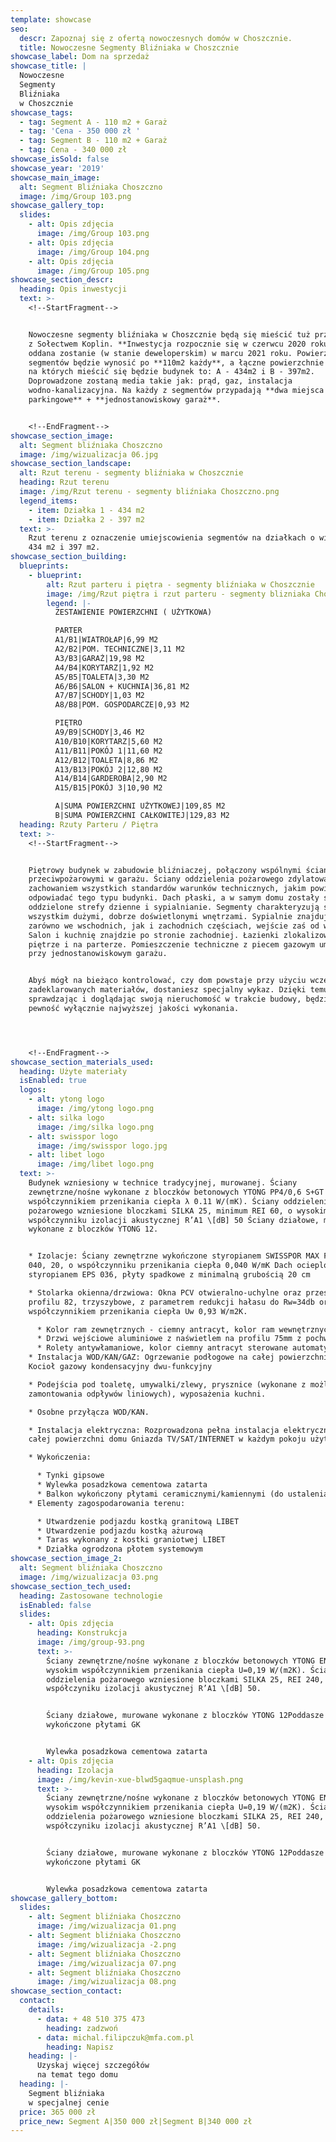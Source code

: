 ```yaml
---
template: showcase
seo:
  descr: Zapoznaj się z ofertą nowoczesnych domów w Choszcznie.
  title: Nowoczesne Segmenty Bliźniaka w Choszcznie
showcase_label: Dom na sprzedaż
showcase_title: |
  Nowoczesne
  Segmenty
  Bliźniaka
  w Choszcznie
showcase_tags:
  - tag: Segment A - 110 m2 + Garaż
  - tag: 'Cena - 350 000 zł '
  - tag: Segment B - 110 m2 + Garaż
  - tag: Cena - 340 000 zł
showcase_isSold: false
showcase_year: '2019'
showcase_main_image:
  alt: Segment Bliźniaka Choszczno
  image: /img/Group 103.png
showcase_gallery_top:
  slides:
    - alt: Opis zdjęcia
      image: /img/Group 103.png
    - alt: Opis zdjęcia
      image: /img/Group 104.png
    - alt: Opis zdjęcia
      image: /img/Group 105.png
showcase_section_descr:
  heading: Opis inwestycji
  text: >-
    <!--StartFragment-->


    Nowoczesne segmenty bliźniaka w Choszcznie będą się mieścić tuż przy granicy
    z Sołectwem Koplin. **Inwestycja rozpocznie się w czerwcu 2020 roku** i
    oddana zostanie (w stanie deweloperskim) w marcu 2021 roku. Powierzchnia
    segmentów będzie wynosić po **110m2 każdy**, a łączne powierzchnie działek,
    na których mieścić się będzie budynek to: A - 434m2 i B - 397m2.
    Doprowadzone zostaną media takie jak: prąd, gaz, instalacja
    wodno-kanalizacyjna. Na każdy z segmentów przypadają **dwa miejsca
    parkingowe** + **jednostanowiskowy garaż**.


    <!--EndFragment-->
showcase_section_image:
  alt: Segment bliźniaka Choszczno
  image: /img/wizualizacja 06.jpg
showcase_section_landscape:
  alt: Rzut terenu - segmenty bliźniaka w Choszcznie
  heading: Rzut terenu
  image: /img/Rzut terenu - segmenty bliźniaka Choszczno.png
  legend_items:
    - item: Działka 1 - 434 m2
    - item: Działka 2 - 397 m2
  text: >-
    Rzut terenu z oznaczenie umiejscowienia segmentów na działkach o wielkości
    434 m2 i 397 m2.
showcase_section_building:
  blueprints:
    - blueprint:
        alt: Rzut parteru i piętra - segmenty bliźniaka w Choszcznie
        image: /img/Rzut piętra i rzut parteru - segmenty blizniaka Choszczno MFA.png
        legend: |-
          ZESTAWIENIE POWIERZCHNI ( UŻYTKOWA)

          PARTER
          A1/B1|WIATROŁAP|6,99 M2
          A2/B2|POM. TECHNICZNE|3,11 M2
          A3/B3|GARAŻ|19,98 M2
          A4/B4|KORYTARZ|1,92 M2
          A5/B5|TOALETA|3,30 M2
          A6/B6|SALON + KUCHNIA|36,81 M2
          A7/B7|SCHODY|1,03 M2
          A8/B8|POM. GOSPODARCZE|0,93 M2

          PIĘTRO
          A9/B9|SCHODY|3,46 M2
          A10/B10|KORYTARZ|5,60 M2
          A11/B11|POKÓJ 1|11,60 M2
          A12/B12|TOALETA|8,86 M2
          A13/B13|POKÓJ 2|12,80 M2
          A14/B14|GARDEROBA|2,90 M2
          A15/B15|POKÓJ 3|10,90 M2

          A|SUMA POWIERZCHNI UŻYTKOWEJ|109,85 M2
          B|SUMA POWIERZCHNI CAŁKOWITEJ|129,83 M2
  heading: Rzuty Parteru / Piętra
  text: >-
    <!--StartFragment-->


    Piętrowy budynek w zabudowie bliźniaczej, połączony wspólnymi ścianami
    przeciwpożarowymi w garażu. Ściany oddzielenia pożarowego zdylatowane, z
    zachowaniem wszystkich standardów warunków technicznych, jakim powinny
    odpowiadać tego typu budynki. Dach płaski, a w samym domu zostały ściśle
    oddzielone strefy dzienne i sypialnianie. Segmenty charakteryzują się przede
    wszystkim dużymi, dobrze doświetlonymi wnętrzami. Sypialnie znajdują się
    zarówno we wschodnich, jak i zachodnich częściach, wejście zaś od wschodu.
    Salon i kuchnię znajdzie po stronie zachodniej. Łazienki zlokalizowane są na
    piętrze i na parterze. Pomieszczenie techniczne z piecem gazowym umieszczono
    przy jednostanowiskowym garażu.


    Abyś mógł na bieżąco kontrolować, czy dom powstaje przy użyciu wcześniej
    zadeklarowanych materiałów, dostaniesz specjalny wykaz. Dzięki temu,
    sprawdzając i doglądając swoją nieruchomość w trakcie budowy, będziesz miał
    pewność wyłącznie najwyższej jakości wykonania.




    <!--EndFragment-->
showcase_section_materials_used:
  heading: Użyte materiały
  isEnabled: true
  logos:
    - alt: ytong logo
      image: /img/ytong logo.png
    - alt: silka logo
      image: /img/silka logo.png
    - alt: swisspor logo
      image: /img/swisspor logo.jpg
    - alt: libet logo
      image: /img/libet logo.png
  text: >-
    Budynek wzniesiony w technice tradycyjnej, murowanej. Ściany
    zewnętrzne/nośne wykonane z bloczków betonowych YTONG PP4/0,6 S+GT z wysokim
    współczynnikiem przenikania ciepła λ 0.11 W/(mK). Ściany oddzielenia
    pożarowego wzniesione bloczkami SILKA 25, minimum REI 60, o wysokim
    współczynniku izolacji akustycznej R’A1 \[dB] 50 Ściany działowe, murowane
    wykonane z bloczków YTONG 12.


    * Izolacje: Ściany zewnętrzne wykończone styropianem SWISSPOR MAX FASADA
    040, 20, o współczynniku przenikania ciepła 0,040 W/mK Dach ocieplony
    styropianem EPS 036, płyty spadkowe z minimalną grubością 20 cm

    * Stolarka okienna/drzwiowa: Okna PCV otwieralno-uchylne oraz przesuwne o
    profilu 82, trzyszybowe, z parametrem redukcji hałasu do Rw=34db oraz
    współczynnikiem przenikania ciepła Uw 0,93 W/m2K.

      * Kolor ram zewnętrznych - ciemny antracyt, kolor ram wewnętrznych - biały.
      * Drzwi wejściowe aluminiowe z naświetlem na profilu 75mm z pochwytem.
      * Rolety antywłamaniowe, kolor ciemny antracyt sterowane automatycznie z wnętrza domu.
    * Instalacja WOD/KAN/GAZ: Ogrzewanie podłogowe na całej powierzchni domu
    Kocioł gazowy kondensacyjny dwu-funkcyjny

    * Podejścia pod toaletę, umywalki/zlewy, prysznice (wykonane z możliwością
    zamontowania odpływów liniowych), wyposażenia kuchni.

    * Osobne przyłącza WOD/KAN.

    * Instalacja elektryczna: Rozprowadzona pełna instalacja elektryczna po
    całej powierzchni domu Gniazda TV/SAT/INTERNET w każdym pokoju użytkowym.

    * Wykończenia:

      * Tynki gipsowe
      * Wylewka posadzkowa cementowa zatarta
      * Balkon wykończony płytami ceramicznymi/kamiennymi (do ustalenia z inwestorem)
    * Elementy zagospodarowania terenu:

      * Utwardzenie podjazdu kostką granitową LIBET
      * Utwardzenie podjazdu kostką ażurową
      * Taras wykonany z kostki graniotwej LIBET
      * Działka ogrodzona płotem systemowym
showcase_section_image_2:
  alt: Segment bliźniaka Choszczno
  image: /img/wizualizacja 03.png
showcase_section_tech_used:
  heading: Zastosowane technologie
  isEnabled: false
  slides:
    - alt: Opis zdjęcia
      heading: Konstrukcja
      image: /img/group-93.png
      text: >-
        Ściany zewnętrzne/nośne wykonane z bloczków betonowych YTONG ENERGA 24 z
        wysokim współczynnikiem przenikania ciepła U=0,19 W/(m2K). Ściany
        oddzielenia pożarowego wzniesione bloczkami SILKA 25, REI 240, o wysokim
        współczyniku izolacji akustycznej R’A1 \[dB] 50.


        Ściany działowe, murowane wykonane z bloczków YTONG 12Poddasze
        wykończone płytami GK


        Wylewka posadzkowa cementowa zatarta
    - alt: Opis zdjęcia
      heading: Izolacja
      image: /img/kevin-xue-blwd5gaqmue-unsplash.png
      text: >-
        Ściany zewnętrzne/nośne wykonane z bloczków betonowych YTONG ENERGA 24 z
        wysokim współczynnikiem przenikania ciepła U=0,19 W/(m2K). Ściany
        oddzielenia pożarowego wzniesione bloczkami SILKA 25, REI 240, o wysokim
        współczyniku izolacji akustycznej R’A1 \[dB] 50.


        Ściany działowe, murowane wykonane z bloczków YTONG 12Poddasze
        wykończone płytami GK


        Wylewka posadzkowa cementowa zatarta
showcase_gallery_bottom:
  slides:
    - alt: Segment bliźniaka Choszczno
      image: /img/wizualizacja 01.png
    - alt: Segment bliźniaka Choszczno
      image: /img/wizualizacja -2.png
    - alt: Segment bliźniaka Choszczno
      image: /img/wizualizacja 07.png
    - alt: Segment bliźniaka Choszczno
      image: /img/wizualizacja 08.png
showcase_section_contact:
  contact:
    details:
      - data: + 48 510 375 473
        heading: zadzwoń
      - data: michal.filipczuk@mfa.com.pl
        heading: Napisz
    heading: |-
      Uzyskaj więcej szczegółów
      na temat tego domu
  heading: |-
    Segment bliźniaka
    w specjalnej cenie
  price: 365 000 zł
  price_new: Segment A|350 000 zł|Segment B|340 000 zł
---
```


